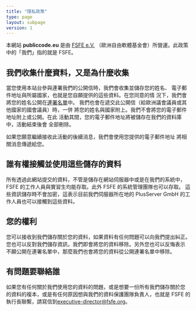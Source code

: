 ```yaml
---
title: "隱私政策"
type: page
layout: subpage
version: 1
---
```


本網站 **publiccode.eu** 是由
[FSFE e.V.](https://fsfe.org/about/legal/imprint.html)
（歐洲自由軟體基金會）所營運。此政策中的「我們」指的就是 FSFE。

## 我們收集什麼資料，又是為什麼收集

當您使用本站台參與連署我們的公開信時，我們會收集並儲存您的姓名、
電子郵件地址與所屬國家，也就是您自願提供的這些資料。在您同意的情
況下，我們會將您的姓名公開在[連署名單](/openletter/all-signatures)中。
我們也會在遞交此公開信（給歐洲議會議員或其他國家的國會議員）時，一併
將您的姓名與國家附上。我們不會將您的電子郵件地址附上或公開。在此
活動其間，您的電子郵件地址將被儲存在我們的資料庫中，活動結束後會
全部刪除。

如果您願意繼續接收此活動的後續消息，我們會使用您提供的電子郵件地址
將相關消息傳遞給您。

## 誰有權接觸並使用這些儲存的資料

所有透過此網站提交的資料，不管是儲存在網站伺服器中或是在我們的系統中，
FSFE 的工作人員與實習生均能存取。此外 FSFE 的系統管理團隊也可以存取。
這些資訊儲存時不會加密，這表示目前我們伺服器所在地的 PlusServer GmbH
的工作人員也可以接觸到這些資料。

## 您的權利

您可以接收到我們儲存關於您的資料，如果資料有任何問題可以向我們提出糾正。
您也可以反對我們儲存資訊，我們即會將您的資料移除。另外您也可以反悔表示
不願公開在連署名單中，那麼我們也會將您的資料從公開連署名單中移除。

## 有問題要聯絡誰

如果您有任何關於我們使用您的資料的問題，或是想要一份所有我們儲存關於您
的資料的複本，或是有任何原因想與我們的資料保護團隊負責人，也就是 FSFE
的執行長聯繫，請寫信到[executive-director@fsfe.org](mailto:executive-director@fsfe.org)。
